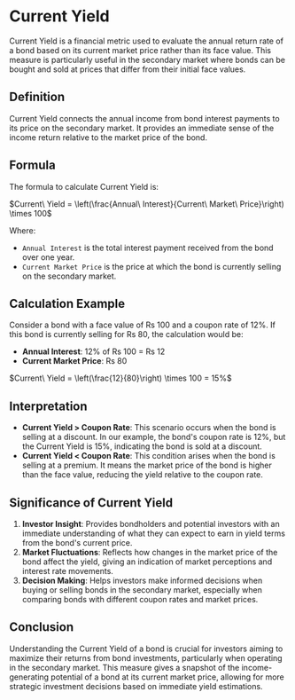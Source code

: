 
# Current Yield

Current Yield is a financial metric used to evaluate the annual return rate of a bond based on its current market price rather than its face value. This measure is particularly useful in the secondary market where bonds can be bought and sold at prices that differ from their initial face values.

## Definition

Current Yield connects the annual income from bond interest payments to its price on the secondary market. It provides an immediate sense of the income return relative to the market price of the bond.

## Formula

The formula to calculate Current Yield is:


$Current\ Yield = \left(\frac{Annual\ Interest}{Current\ Market\ Price}\right) \times 100$

Where:
- `Annual Interest` is the total interest payment received from the bond over one year.
- `Current Market Price` is the price at which the bond is currently selling on the secondary market.

## Calculation Example

Consider a bond with a face value of Rs 100 and a coupon rate of 12%. If this bond is currently selling for Rs 80, the calculation would be:

- **Annual Interest**: 12% of Rs 100 = Rs 12
- **Current Market Price**: Rs 80


$Current\ Yield = \left(\frac{12}{80}\right) \times 100 = 15%$

## Interpretation

- **Current Yield > Coupon Rate**: This scenario occurs when the bond is selling at a discount. In our example, the bond's coupon rate is 12%, but the Current Yield is 15%, indicating the bond is sold at a discount.
- **Current Yield < Coupon Rate**: This condition arises when the bond is selling at a premium. It means the market price of the bond is higher than the face value, reducing the yield relative to the coupon rate.

## Significance of Current Yield

1. **Investor Insight**: Provides bondholders and potential investors with an immediate understanding of what they can expect to earn in yield terms from the bond's current price.
2. **Market Fluctuations**: Reflects how changes in the market price of the bond affect the yield, giving an indication of market perceptions and interest rate movements.
3. **Decision Making**: Helps investors make informed decisions when buying or selling bonds in the secondary market, especially when comparing bonds with different coupon rates and market prices.

## Conclusion

Understanding the Current Yield of a bond is crucial for investors aiming to maximize their returns from bond investments, particularly when operating in the secondary market. This measure gives a snapshot of the income-generating potential of a bond at its current market price, allowing for more strategic investment decisions based on immediate yield estimations.

